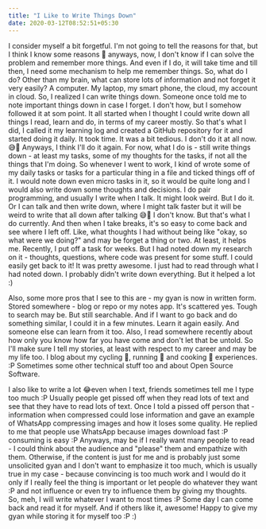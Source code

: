 ```yaml
---
title: "I Like to Write Things Down"
date: 2020-03-12T08:52:51+05:30
---
```


I consider myself a bit forgetful. I'm not going to tell the reasons for that, but I think I know some
reasons 🤔 anyways, now, I don't know if I can solve the problem and remember more things. And even if I
do, it will take time and till then, I need some mechanism to help me remember things. So, what do I do?
Other than my brain, what can store lots of information and not forget it very easily? A computer. My
laptop, my smart phone, the cloud, my account in cloud. So, I realized I can write things down. Someone
once told me to note important things down in case I forget. I don't how, but I somehow followed it at som
point. It all started when I thought I could write down all things I read, learn and do, in terms of my
career mostly. So that's what I did, I called it my learning log and created a GitHub repository for it and
started doing it daily. It took time. It was a bit tedious. I don't do it at all now. 😅🙈 Anyways, I think
I'll do it again. For now, what I do is - still write things down - at least my tasks, some of my thoughts
for the tasks, if not all the things that I'm doing. So whenever I went to work, I kind of wrote some of my
daily tasks or tasks for a particular thing in a file and ticked things off of it. I would note down even
micro tasks in it, so it would be quite long and I would also write down some thoughts and decisions. I do
pair programming, and usually I write when I talk. It might look weird. But I do it. Or I can talk and then
write down, where I might talk faster but it will be weird to write that all down after talking 😅🤔 I
don't know. But that's what I do currently. And then when I take breaks, it's so easy to come back and see
where I left off. Like, what thoughts I had without being like "okay, so what were we doing?" and may be
forget a thing or two. At least, it helps me. Recently, I put off a task for weeks. But I had noted down my
research on it - thoughts, questions, where code was present for some stuff. I could easily get back to it!
It was pretty awesome. I just had to read through what I had noted down. I probably didn't write down
everything. But it helped a lot :)

Also, some more pros that I see to this are - my gyan is now in written form. Stored somewhere - blog or
repo or my notes app. It's scattered yes. Tough to search may be. But still searchable. And if I want to go
back and do something similar, I could it in a few minutes. Learn it again easily. And someone else can
learn from it too. Also, I read somewhere recently about how only you know how far you have come and don't
let that be untold. So I'll make sure I tell my stories, at least with respect to my career and may be my
life too. I blog about my cycling 🚴, running 🏃 and cooking 🥪 experiences. :P Sometimes some other
technical stuff too and about Open Source Software. 

I also like to write a lot 😂even when I text, friends sometimes tell me I type too much :P Usually people
get pissed off when they read lots of text and see that they have to read lots of text. Once I told a pissed
off person that - information when compressed could lose information and gave an example of WhatsApp 
compressing images and how it loses some quality. He replied to me that people use WhatsApp because images
download fast :P consuming is easy :P Anyways, may be if I really want many people to read - I could think
about the audience and "please" them and empathize with them. Otherwise, if the content is just for me
and is probably just some unsolicited gyan and I don't want to emphasize it too much, which is usually
true in my case - because convincing is too much work and I would do it only if I really feel the thing
is important or let people do whatever they want :P and not influence or even try to influence them by 
giving my thoughts. So, meh, I will write whatever I want to most times :P Some day I can come back and read
it for myself. And if others like it, awesome! Happy to give my gyan while storing it for myself too :P :)
